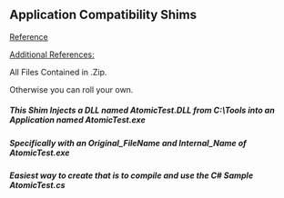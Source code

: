 ## Application Compatibility Shims

[Reference](https://blogs.technet.microsoft.com/askperf/2011/06/17/demystifying-shims-or-using-the-app-compat-toolkit-to-make-your-old-stuff-work-with-your-new-stuff/)

[Additional References:](https://sdb.tools/resources.html)

All Files Contained in .Zip.

Otherwise you can roll your own.

##### This Shim Injects a DLL named AtomicTest.DLL from C:\Tools into an Application named AtomicTest.exe
##### Specifically with an Original_FileName and Internal_Name of AtomicTest.exe
##### Easiest way to create that is to compile and use the C# Sample AtomicTest.cs
